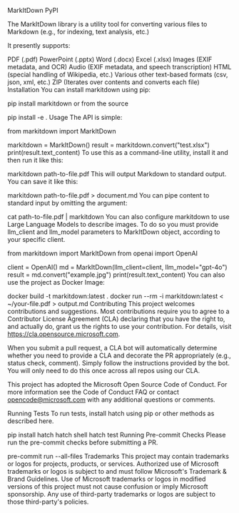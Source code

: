 MarkItDown
PyPI

The MarkItDown library is a utility tool for converting various files to Markdown (e.g., for indexing, text analysis, etc.)

It presently supports:

PDF (.pdf)
PowerPoint (.pptx)
Word (.docx)
Excel (.xlsx)
Images (EXIF metadata, and OCR)
Audio (EXIF metadata, and speech transcription)
HTML (special handling of Wikipedia, etc.)
Various other text-based formats (csv, json, xml, etc.)
ZIP (Iterates over contents and converts each file)
Installation
You can install markitdown using pip:

pip install markitdown
or from the source

pip install -e .
Usage
The API is simple:

from markitdown import MarkItDown

markitdown = MarkItDown()
result = markitdown.convert("test.xlsx")
print(result.text_content)
To use this as a command-line utility, install it and then run it like this:

markitdown path-to-file.pdf
This will output Markdown to standard output. You can save it like this:

markitdown path-to-file.pdf > document.md
You can pipe content to standard input by omitting the argument:

cat path-to-file.pdf | markitdown
You can also configure markitdown to use Large Language Models to describe images. To do so you must provide llm_client and llm_model parameters to MarkItDown object, according to your specific client.

from markitdown import MarkItDown
from openai import OpenAI

client = OpenAI()
md = MarkItDown(llm_client=client, llm_model="gpt-4o")
result = md.convert("example.jpg")
print(result.text_content)
You can also use the project as Docker Image:

docker build -t markitdown:latest .
docker run --rm -i markitdown:latest < ~/your-file.pdf > output.md
Contributing
This project welcomes contributions and suggestions. Most contributions require you to agree to a Contributor License Agreement (CLA) declaring that you have the right to, and actually do, grant us the rights to use your contribution. For details, visit https://cla.opensource.microsoft.com.

When you submit a pull request, a CLA bot will automatically determine whether you need to provide a CLA and decorate the PR appropriately (e.g., status check, comment). Simply follow the instructions provided by the bot. You will only need to do this once across all repos using our CLA.

This project has adopted the Microsoft Open Source Code of Conduct. For more information see the Code of Conduct FAQ or contact opencode@microsoft.com with any additional questions or comments.

Running Tests
To run tests, install hatch using pip or other methods as described here.

pip install hatch
hatch shell
hatch test
Running Pre-commit Checks
Please run the pre-commit checks before submitting a PR.

pre-commit run --all-files
Trademarks
This project may contain trademarks or logos for projects, products, or services. Authorized use of Microsoft trademarks or logos is subject to and must follow Microsoft's Trademark & Brand Guidelines. Use of Microsoft trademarks or logos in modified versions of this project must not cause confusion or imply Microsoft sponsorship. Any use of third-party trademarks or logos are subject to those third-party's policies.


